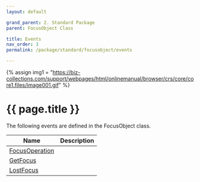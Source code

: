 ```yaml
---
layout: default

grand_parent: 2. Standard Package
parent: FocusObject Class

title: Events
nav_order: 3
permalink: /package/standard/focusobject/events

---
```

{% assign img1 = "https://biz-collections.com/support/webpages/html/onlinemanual/browser/crs/core/core1.files/image001.gif" %}


# {{ page.title }}

The following events are defined in the FocusObject class.

|Name       |  Description |
|----------	|--------------|
|[FocusOperation](/package/standard/focusobject/methods/focusoperation)       | |
|[GetFocus](/package/standard/focusobject/methods/getfocus)       | |
|[LostFocus](/package/standard/focusobject/methods/lostfocus)       | |